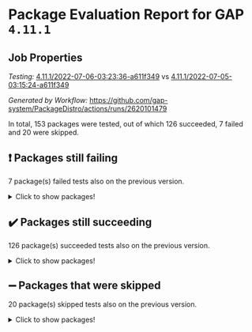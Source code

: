 # Package Evaluation Report for GAP `4.11.1`

## Job Properties

*Testing:* [4.11.1/2022-07-06-03:23:36-a611f349](https://github.com/gap-system/PackageDistro/blob/data/reports/4.11.1/2022-07-06-03:23:36-a611f349) vs [4.11.1/2022-07-05-03:15:24-a611f349](https://github.com/gap-system/PackageDistro/blob/data/reports/4.11.1/2022-07-05-03:15:24-a611f349)

*Generated by Workflow:* https://github.com/gap-system/PackageDistro/actions/runs/2620101479

In total, 153 packages were tested, out of which 126 succeeded, 7 failed and 20 were skipped.

## :exclamation: Packages still failing

7 package(s) failed tests also on the previous version.
<details><summary>Click to show packages!</summary>

- fining 1.4.1 [(failure)](https://github.com/gap-system/PackageDistro/runs/7207591772?check_suite_focus=true)
- francy 1.2.4 [(failure)](https://github.com/gap-system/PackageDistro/runs/7207592111?check_suite_focus=true)
- hap 1.43 [(failure)](https://github.com/gap-system/PackageDistro/runs/7207592917?check_suite_focus=true)
- normalizinterface 1.3.2 [(failure)](https://github.com/gap-system/PackageDistro/runs/7207594610?check_suite_focus=true)
- packagemanager 1.2 [(failure)](https://github.com/gap-system/PackageDistro/runs/7207594875?check_suite_focus=true)
- recog 1.3.2 [(failure)](https://github.com/gap-system/PackageDistro/runs/7207595652?check_suite_focus=true)
- semigroups 4.0.0 [(failure)](https://github.com/gap-system/PackageDistro/runs/7207595929?check_suite_focus=true)
</details>

## :heavy_check_mark: Packages still succeeding

126 package(s) succeeded tests also on the previous version.
<details><summary>Click to show packages!</summary>

- ace 5.4 [(success)](https://github.com/gap-system/PackageDistro/runs/7207589865?check_suite_focus=true)
- aclib 1.3.2 [(success)](https://github.com/gap-system/PackageDistro/runs/7207589912?check_suite_focus=true)
- agt 0.2 [(success)](https://github.com/gap-system/PackageDistro/runs/7207589983?check_suite_focus=true)
- alnuth 3.2.1 [(success)](https://github.com/gap-system/PackageDistro/runs/7207590034?check_suite_focus=true)
- anupq 3.2.6 [(success)](https://github.com/gap-system/PackageDistro/runs/7207590078?check_suite_focus=true)
- atlasrep 2.1.2 [(success)](https://github.com/gap-system/PackageDistro/runs/7207590129?check_suite_focus=true)
- autodoc 2022.03.10 [(success)](https://github.com/gap-system/PackageDistro/runs/7207590178?check_suite_focus=true)
- automata 1.15 [(success)](https://github.com/gap-system/PackageDistro/runs/7207590248?check_suite_focus=true)
- automgrp 1.3.2 [(success)](https://github.com/gap-system/PackageDistro/runs/7207590307?check_suite_focus=true)
- autpgrp 1.10.2 [(success)](https://github.com/gap-system/PackageDistro/runs/7207590370?check_suite_focus=true)
- cap 2022.06-05 [(success)](https://github.com/gap-system/PackageDistro/runs/7207590416?check_suite_focus=true)
- caratinterface 2.3.3 [(success)](https://github.com/gap-system/PackageDistro/runs/7207590492?check_suite_focus=true)
- cddinterface 2020.06.24 [(success)](https://github.com/gap-system/PackageDistro/runs/7207590552?check_suite_focus=true)
- circle 1.6.5 [(success)](https://github.com/gap-system/PackageDistro/runs/7207590603?check_suite_focus=true)
- classicpres 1.22 [(success)](https://github.com/gap-system/PackageDistro/runs/7207590654?check_suite_focus=true)
- cohomolo 1.6.10 [(success)](https://github.com/gap-system/PackageDistro/runs/7207590702?check_suite_focus=true)
- congruence 1.2.4 [(success)](https://github.com/gap-system/PackageDistro/runs/7207590750?check_suite_focus=true)
- corelg 1.56 [(success)](https://github.com/gap-system/PackageDistro/runs/7207590789?check_suite_focus=true)
- crime 1.6 [(success)](https://github.com/gap-system/PackageDistro/runs/7207590844?check_suite_focus=true)
- crisp 1.4.5 [(success)](https://github.com/gap-system/PackageDistro/runs/7207590900?check_suite_focus=true)
- crypting 0.10 [(success)](https://github.com/gap-system/PackageDistro/runs/7207590972?check_suite_focus=true)
- cryst 4.1.24 [(success)](https://github.com/gap-system/PackageDistro/runs/7207591037?check_suite_focus=true)
- crystcat 1.1.9 [(success)](https://github.com/gap-system/PackageDistro/runs/7207591083?check_suite_focus=true)
- ctbllib 1.3.4 [(success)](https://github.com/gap-system/PackageDistro/runs/7207591137?check_suite_focus=true)
- cubefree 1.19 [(success)](https://github.com/gap-system/PackageDistro/runs/7207591183?check_suite_focus=true)
- curlinterface 2.2.2 [(success)](https://github.com/gap-system/PackageDistro/runs/7207591240?check_suite_focus=true)
- cvec 2.7.5 [(success)](https://github.com/gap-system/PackageDistro/runs/7207591293?check_suite_focus=true)
- datastructures 0.2.7 [(success)](https://github.com/gap-system/PackageDistro/runs/7207591325?check_suite_focus=true)
- deepthought 1.0.5 [(success)](https://github.com/gap-system/PackageDistro/runs/7207591365?check_suite_focus=true)
- design 1.7 [(success)](https://github.com/gap-system/PackageDistro/runs/7207591428?check_suite_focus=true)
- difsets 2.3.1 [(success)](https://github.com/gap-system/PackageDistro/runs/7207591495?check_suite_focus=true)
- digraphs 1.5.3 [(success)](https://github.com/gap-system/PackageDistro/runs/7207591535?check_suite_focus=true)
- edim 1.3.5 [(success)](https://github.com/gap-system/PackageDistro/runs/7207591578?check_suite_focus=true)
- example 4.3.1 [(success)](https://github.com/gap-system/PackageDistro/runs/7207591624?check_suite_focus=true)
- factint 1.6.3 [(success)](https://github.com/gap-system/PackageDistro/runs/7207591658?check_suite_focus=true)
- ferret 1.0.8 [(success)](https://github.com/gap-system/PackageDistro/runs/7207591683?check_suite_focus=true)
- fga 1.4.0 [(success)](https://github.com/gap-system/PackageDistro/runs/7207591728?check_suite_focus=true)
- float 1.0.3 [(success)](https://github.com/gap-system/PackageDistro/runs/7207591823?check_suite_focus=true)
- format 1.4.3 [(success)](https://github.com/gap-system/PackageDistro/runs/7207591870?check_suite_focus=true)
- forms 1.2.7 [(success)](https://github.com/gap-system/PackageDistro/runs/7207591921?check_suite_focus=true)
- fplsa 1.2.5 [(success)](https://github.com/gap-system/PackageDistro/runs/7207591990?check_suite_focus=true)
- fr 2.4.8 [(success)](https://github.com/gap-system/PackageDistro/runs/7207592044?check_suite_focus=true)
- fwtree 1.3 [(success)](https://github.com/gap-system/PackageDistro/runs/7207592187?check_suite_focus=true)
- gbnp 1.0.5 [(success)](https://github.com/gap-system/PackageDistro/runs/7207592257?check_suite_focus=true)
- generalizedmorphismsforcap 2022.05-01 [(success)](https://github.com/gap-system/PackageDistro/runs/7207592317?check_suite_focus=true)
- genss 1.6.6 [(success)](https://github.com/gap-system/PackageDistro/runs/7207592378?check_suite_focus=true)
- gradedringforhomalg 2022.06-01 [(success)](https://github.com/gap-system/PackageDistro/runs/7207592457?check_suite_focus=true)
- grape 4.8.5 [(success)](https://github.com/gap-system/PackageDistro/runs/7207592555?check_suite_focus=true)
- groupoids 1.69 [(success)](https://github.com/gap-system/PackageDistro/runs/7207592616?check_suite_focus=true)
- grpconst 2.6.2 [(success)](https://github.com/gap-system/PackageDistro/runs/7207592722?check_suite_focus=true)
- guarana 0.96.3 [(success)](https://github.com/gap-system/PackageDistro/runs/7207592768?check_suite_focus=true)
- guava 3.16 [(success)](https://github.com/gap-system/PackageDistro/runs/7207592832?check_suite_focus=true)
- hapcryst 0.1.14 [(success)](https://github.com/gap-system/PackageDistro/runs/7207592987?check_suite_focus=true)
- hecke 1.5.3 [(success)](https://github.com/gap-system/PackageDistro/runs/7207593036?check_suite_focus=true)
- help 3.5 [(success)](https://github.com/gap-system/PackageDistro/runs/7207593087?check_suite_focus=true)
- idrel 2.44 [(success)](https://github.com/gap-system/PackageDistro/runs/7207593146?check_suite_focus=true)
- images 1.3.1 [(success)](https://github.com/gap-system/PackageDistro/runs/7207593208?check_suite_focus=true)
- intpic 0.3.0 [(success)](https://github.com/gap-system/PackageDistro/runs/7207593254?check_suite_focus=true)
- io 4.7.2 [(success)](https://github.com/gap-system/PackageDistro/runs/7207593302?check_suite_focus=true)
- irredsol 1.4.3 [(success)](https://github.com/gap-system/PackageDistro/runs/7207593364?check_suite_focus=true)
- json 2.1.0 [(success)](https://github.com/gap-system/PackageDistro/runs/7207593429?check_suite_focus=true)
- jupyterkernel 1.4.1 [(success)](https://github.com/gap-system/PackageDistro/runs/7207593469?check_suite_focus=true)
- jupyterviz 1.5.1 [(success)](https://github.com/gap-system/PackageDistro/runs/7207593530?check_suite_focus=true)
- kan 1.34 [(success)](https://github.com/gap-system/PackageDistro/runs/7207593589?check_suite_focus=true)
- kbmag 1.5.9 [(success)](https://github.com/gap-system/PackageDistro/runs/7207593635?check_suite_focus=true)
- laguna 3.9.5 [(success)](https://github.com/gap-system/PackageDistro/runs/7207593673?check_suite_focus=true)
- liealgdb 2.2.1 [(success)](https://github.com/gap-system/PackageDistro/runs/7207593732?check_suite_focus=true)
- liepring 2.6 [(success)](https://github.com/gap-system/PackageDistro/runs/7207593816?check_suite_focus=true)
- liering 2.4.2 [(success)](https://github.com/gap-system/PackageDistro/runs/7207593877?check_suite_focus=true)
- linearalgebraforcap 2022.06-03 [(success)](https://github.com/gap-system/PackageDistro/runs/7207594010?check_suite_focus=true)
- loops 3.4.1 [(success)](https://github.com/gap-system/PackageDistro/runs/7207594064?check_suite_focus=true)
- lpres 1.0.3 [(success)](https://github.com/gap-system/PackageDistro/runs/7207594117?check_suite_focus=true)
- majoranaalgebras 1.4 [(success)](https://github.com/gap-system/PackageDistro/runs/7207594163?check_suite_focus=true)
- mapclass 1.4.5 [(success)](https://github.com/gap-system/PackageDistro/runs/7207594206?check_suite_focus=true)
- matgrp 0.64 [(success)](https://github.com/gap-system/PackageDistro/runs/7207594257?check_suite_focus=true)
- modisom 2.5.2 [(success)](https://github.com/gap-system/PackageDistro/runs/7207594300?check_suite_focus=true)
- modulepresentationsforcap 2022.05-03 [(success)](https://github.com/gap-system/PackageDistro/runs/7207594351?check_suite_focus=true)
- monoidalcategories 2022.06-07 [(success)](https://github.com/gap-system/PackageDistro/runs/7207594399?check_suite_focus=true)
- nconvex 2020.11-04 [(success)](https://github.com/gap-system/PackageDistro/runs/7207594438?check_suite_focus=true)
- nilmat 1.4.1 [(success)](https://github.com/gap-system/PackageDistro/runs/7207594503?check_suite_focus=true)
- nock 1.5 [(success)](https://github.com/gap-system/PackageDistro/runs/7207594562?check_suite_focus=true)
- nq 2.5.8 [(success)](https://github.com/gap-system/PackageDistro/runs/7207594664?check_suite_focus=true)
- numericalsgps 1.3.0 [(success)](https://github.com/gap-system/PackageDistro/runs/7207594710?check_suite_focus=true)
- openmath 11.5.1 [(success)](https://github.com/gap-system/PackageDistro/runs/7207594781?check_suite_focus=true)
- orb 4.8.4 [(success)](https://github.com/gap-system/PackageDistro/runs/7207594829?check_suite_focus=true)
- patternclass 2.4.2 [(success)](https://github.com/gap-system/PackageDistro/runs/7207594922?check_suite_focus=true)
- permut 2.0.4 [(success)](https://github.com/gap-system/PackageDistro/runs/7207594960?check_suite_focus=true)
- polenta 1.3.10 [(success)](https://github.com/gap-system/PackageDistro/runs/7207594999?check_suite_focus=true)
- polymaking 0.8.6 [(success)](https://github.com/gap-system/PackageDistro/runs/7207595042?check_suite_focus=true)
- primgrp 3.4.2 [(success)](https://github.com/gap-system/PackageDistro/runs/7207595095?check_suite_focus=true)
- profiling 2.5.0 [(success)](https://github.com/gap-system/PackageDistro/runs/7207595158?check_suite_focus=true)
- qpa 1.33 [(success)](https://github.com/gap-system/PackageDistro/runs/7207595254?check_suite_focus=true)
- quagroup 1.8.3 [(success)](https://github.com/gap-system/PackageDistro/runs/7207595336?check_suite_focus=true)
- radiroot 2.9 [(success)](https://github.com/gap-system/PackageDistro/runs/7207595404?check_suite_focus=true)
- rcwa 4.6.4 [(success)](https://github.com/gap-system/PackageDistro/runs/7207595486?check_suite_focus=true)
- rds 1.8 [(success)](https://github.com/gap-system/PackageDistro/runs/7207595574?check_suite_focus=true)
- repndecomp 1.2.1 [(success)](https://github.com/gap-system/PackageDistro/runs/7207595737?check_suite_focus=true)
- repsn 3.1.0 [(success)](https://github.com/gap-system/PackageDistro/runs/7207595789?check_suite_focus=true)
- resclasses 4.7.2 [(success)](https://github.com/gap-system/PackageDistro/runs/7207595834?check_suite_focus=true)
- scscp 2.3.1 [(success)](https://github.com/gap-system/PackageDistro/runs/7207595883?check_suite_focus=true)
- sglppow 2.2 [(success)](https://github.com/gap-system/PackageDistro/runs/7207595984?check_suite_focus=true)
- sgpviz 0.999.5 [(success)](https://github.com/gap-system/PackageDistro/runs/7207596024?check_suite_focus=true)
- simpcomp 2.1.14 [(success)](https://github.com/gap-system/PackageDistro/runs/7207596063?check_suite_focus=true)
- singular 2020.12.18 [(success)](https://github.com/gap-system/PackageDistro/runs/7207596106?check_suite_focus=true)
- sla 1.5.3 [(success)](https://github.com/gap-system/PackageDistro/runs/7207596151?check_suite_focus=true)
- smallgrp 1.5 [(success)](https://github.com/gap-system/PackageDistro/runs/7207596202?check_suite_focus=true)
- smallsemi 0.6.13 [(success)](https://github.com/gap-system/PackageDistro/runs/7207596246?check_suite_focus=true)
- sonata 2.9.4 [(success)](https://github.com/gap-system/PackageDistro/runs/7207596295?check_suite_focus=true)
- sophus 1.25 [(success)](https://github.com/gap-system/PackageDistro/runs/7207596349?check_suite_focus=true)
- spinsym 1.5.2 [(success)](https://github.com/gap-system/PackageDistro/runs/7207596415?check_suite_focus=true)
- symbcompcc 1.3.2 [(success)](https://github.com/gap-system/PackageDistro/runs/7207596465?check_suite_focus=true)
- thelma 1.3 [(success)](https://github.com/gap-system/PackageDistro/runs/7207596513?check_suite_focus=true)
- tomlib 1.2.9 [(success)](https://github.com/gap-system/PackageDistro/runs/7207596568?check_suite_focus=true)
- toric 1.9.5 [(success)](https://github.com/gap-system/PackageDistro/runs/7207596611?check_suite_focus=true)
- transgrp 3.6.2 [(success)](https://github.com/gap-system/PackageDistro/runs/7207596648?check_suite_focus=true)
- ugaly 4.0.2 [(success)](https://github.com/gap-system/PackageDistro/runs/7207596700?check_suite_focus=true)
- unipot 1.5 [(success)](https://github.com/gap-system/PackageDistro/runs/7207596750?check_suite_focus=true)
- unitlib 4.1.0 [(success)](https://github.com/gap-system/PackageDistro/runs/7207596806?check_suite_focus=true)
- utils 0.72 [(success)](https://github.com/gap-system/PackageDistro/runs/7207596849?check_suite_focus=true)
- uuid 0.7 [(success)](https://github.com/gap-system/PackageDistro/runs/7207596890?check_suite_focus=true)
- walrus 0.9991 [(success)](https://github.com/gap-system/PackageDistro/runs/7207596951?check_suite_focus=true)
- wedderga 4.10.2 [(success)](https://github.com/gap-system/PackageDistro/runs/7207597010?check_suite_focus=true)
- xmod 2.88 [(success)](https://github.com/gap-system/PackageDistro/runs/7207597060?check_suite_focus=true)
- xmodalg 1.22 [(success)](https://github.com/gap-system/PackageDistro/runs/7207597118?check_suite_focus=true)
- yangbaxter 0.10.0 [(success)](https://github.com/gap-system/PackageDistro/runs/7207597168?check_suite_focus=true)
- zeromqinterface 0.13 [(success)](https://github.com/gap-system/PackageDistro/runs/7207597229?check_suite_focus=true)
</details>

## :heavy_minus_sign: Packages that were skipped

20 package(s) skipped tests also on the previous version.
<details><summary>Click to show packages!</summary>

- 4ti2interface 2022.03-01 [(skipped)](https://github.com/gap-system/PackageDistro/runs/7207508622?check_suite_focus=true)
- browse 1.8.14 [(skipped)](https://github.com/gap-system/PackageDistro/runs/7207508622?check_suite_focus=true)
- examplesforhomalg 2022.03-01 [(skipped)](https://github.com/gap-system/PackageDistro/runs/7207508622?check_suite_focus=true)
- gapdoc 1.6.5 [(skipped)](https://github.com/gap-system/PackageDistro/runs/7207508622?check_suite_focus=true)
- gauss 2022.03-01 [(skipped)](https://github.com/gap-system/PackageDistro/runs/7207508622?check_suite_focus=true)
- gaussforhomalg 2022.03-01 [(skipped)](https://github.com/gap-system/PackageDistro/runs/7207508622?check_suite_focus=true)
- gradedmodules 2022.03-01 [(skipped)](https://github.com/gap-system/PackageDistro/runs/7207508622?check_suite_focus=true)
- homalg 2022.03-01 [(skipped)](https://github.com/gap-system/PackageDistro/runs/7207508622?check_suite_focus=true)
- homalgtocas 2022.03-01 [(skipped)](https://github.com/gap-system/PackageDistro/runs/7207508622?check_suite_focus=true)
- io_forhomalg 2022.03-01 [(skipped)](https://github.com/gap-system/PackageDistro/runs/7207508622?check_suite_focus=true)
- itc 1.5.1 [(skipped)](https://github.com/gap-system/PackageDistro/runs/7207508622?check_suite_focus=true)
- localizeringforhomalg 2022.03-01 [(skipped)](https://github.com/gap-system/PackageDistro/runs/7207508622?check_suite_focus=true)
- matricesforhomalg 2022.06-01 [(skipped)](https://github.com/gap-system/PackageDistro/runs/7207508622?check_suite_focus=true)
- modules 2022.03-01 [(skipped)](https://github.com/gap-system/PackageDistro/runs/7207508622?check_suite_focus=true)
- polycyclic 2.16 [(skipped)](https://github.com/gap-system/PackageDistro/runs/7207508622?check_suite_focus=true)
- ringsforhomalg 2022.04-01 [(skipped)](https://github.com/gap-system/PackageDistro/runs/7207508622?check_suite_focus=true)
- sco 2022.03-01 [(skipped)](https://github.com/gap-system/PackageDistro/runs/7207508622?check_suite_focus=true)
- toolsforhomalg 2022.05-01 [(skipped)](https://github.com/gap-system/PackageDistro/runs/7207508622?check_suite_focus=true)
- toricvarieties 2022.03.23 [(skipped)](https://github.com/gap-system/PackageDistro/runs/7207508622?check_suite_focus=true)
- xgap 4.31 [(skipped)](https://github.com/gap-system/PackageDistro/runs/7207508622?check_suite_focus=true)
</details>

